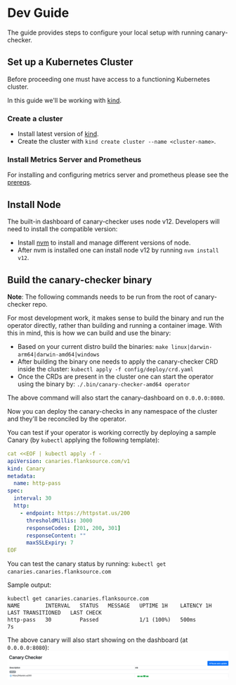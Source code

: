 # Dev Guide

The guide provides steps to configure your local setup with running canary-checker.

## Set up a Kubernetes Cluster

Before proceeding one must have access to a functioning Kubernetes cluster.

In this guide we'll be working with [kind](https://kind.sigs.k8s.io/).

### Create a cluster

- Install latest version of [kind](https://kind.sigs.k8s.io/docs/user/quick-start/#installation).
- Create the cluster with `kind create cluster --name <cluster-name>`.

### Install Metrics Server and Prometheus

For installing and configuring metrics server and prometheus please see the [prereqs](prereqs.md).

## Install Node

The built-in dashboard of canary-checker uses node v12. Developers will need to install the compatible version:
- Install [nvm](https://github.com/nvm-sh/nvm) to install and manage different versions of node.
- After nvm is installed one can install node v12 by running `nvm install v12`.

## Build the canary-checker binary

**Note**: The following commands needs to be run from the root of canary-checker repo.

For most development work, it makes sense to build the binary and run the operator directly, rather than building and running a container image. With this in mind, this is how we can build and use the binary:
- Based on your current distro build the binaries: `make linux|darwin-arm64|darwin-amd64|windows`
- After building the binary one needs to apply the canary-checker CRD inside the cluster: `kubectl apply -f config/deploy/crd.yaml`
- Once the CRDs are present in the cluster one can start the operator using the binary by: `./.bin/canary-checker-amd64 operator`

The above command will also start the canary-dashboard on `0.0.0.0:8080`.

Now you can deploy the canary-checks in any namespace of the cluster and they'll be reconciled by the operator.

You can test if your operator is working correctly by deploying a sample Canary (by `kubectl` applying the following template):

```yaml
cat <<EOF | kubectl apply -f -
apiVersion: canaries.flanksource.com/v1
kind: Canary
metadata:
  name: http-pass
spec:
  interval: 30
  http:
    - endpoint: https://httpstat.us/200
      thresholdMillis: 3000
      responseCodes: [201, 200, 301]
      responseContent: ""
      maxSSLExpiry: 7
EOF
```

You can test the canary status by running: `kubectl get canaries.canaries.flanksource.com`

Sample output:
```
kubectl get canaries.canaries.flanksource.com
NAME        INTERVAL   STATUS   MESSAGE   UPTIME 1H    LATENCY 1H   LAST TRANSITIONED   LAST CHECK
http-pass   30         Passed             1/1 (100%)   500ms                            7s
```

The above canary will also start showing on the dashboard (at `0.0.0.0:8080`):
![dashboard-with-canary](images/dashboard-http-pass-canary.png)
